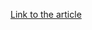 [Link to the article](https://www.akamai.com/blog/security/6-key-insights-from-akamai-india-leadership-industry-summits)
